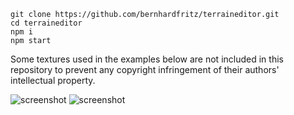 ```
git clone https://github.com/bernhardfritz/terraineditor.git
cd terraineditor
npm i
npm start
```

Some textures used in the examples below are not included in this repository to prevent any copyright infringement of their authors' intellectual property.

![screenshot](http://i.imgur.com/7c6ixW8.jpg)
![screenshot](http://i.imgur.com/OmlSTmz.jpg)
